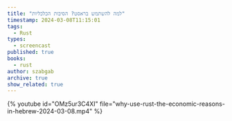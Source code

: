 ```yaml
---
title: "למה להשתמש בראסט? הסיבות הכלכליות"
timestamp: 2024-03-08T11:15:01
tags:
  - Rust
types:
  - screencast
published: true
books:
  - rust
author: szabgab
archive: true
show_related: true
---
```





{% youtube id="OMz5ur3C4XI" file="why-use-rust-the-economic-reasons-in-hebrew-2024-03-08.mp4" %}


